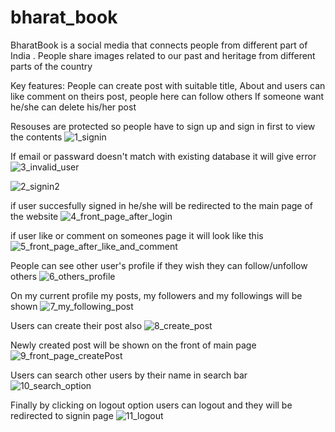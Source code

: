 # bharat_book

BharatBook is a social  media that connects people from different part of India . People share images related to our past and heritage from different parts of the country

Key features: People can create post with suitable title, About  and users can like comment on theirs post, people here can follow others If someone want he/she can delete his/her post 

Resouses are protected so people have to sign up and sign in  first to view the contents 
![1_signin](https://user-images.githubusercontent.com/79990459/122717018-a628a980-d288-11eb-96a4-caee309a3343.png)

If email or passward doesn't match with existing database it will give error
![3_invalid_user](https://user-images.githubusercontent.com/79990459/122717032-ab85f400-d288-11eb-8bf0-66633d77a069.png)

![2_signin2](https://user-images.githubusercontent.com/79990459/122717042-afb21180-d288-11eb-812f-215ae019194a.png)

if user succesfully signed in he/she will be redirected to the main page of the website
![4_front_page_after_login](https://user-images.githubusercontent.com/79990459/122717077-bc366a00-d288-11eb-97ae-91d58c218ca8.png)

if user like or comment on someones page it will look like this
![5_front_page_after_like_and_comment](https://user-images.githubusercontent.com/79990459/122717103-c3f60e80-d288-11eb-85f8-cad8b906a554.png)

People can see other user's profile if they wish they can follow/unfollow others
![6_others_profile](https://user-images.githubusercontent.com/79990459/122717120-ca848600-d288-11eb-94c5-06bfbd3823a5.png)

On my current profile my posts, my followers and my followings will be shown
![7_my_following_post](https://user-images.githubusercontent.com/79990459/122717134-cfe1d080-d288-11eb-84f0-31196bfeb46e.png)

Users can create their post also
![8_create_post](https://user-images.githubusercontent.com/79990459/122717156-da03cf00-d288-11eb-85ef-9c29e25ccd29.png)

Newly created post will be shown on the front of main page
![9_front_page_createPost](https://user-images.githubusercontent.com/79990459/122717173-df611980-d288-11eb-9267-6879ac77706a.png)

Users can search other users by their name in search bar
![10_search_option](https://user-images.githubusercontent.com/79990459/122717199-e7b95480-d288-11eb-9c0e-fb83af17cf53.png)

Finally by clicking on logout option users can logout and they will be redirected to signin page
![11_logout](https://user-images.githubusercontent.com/79990459/122717212-ebe57200-d288-11eb-839c-6ce6bf1b76ae.png)
